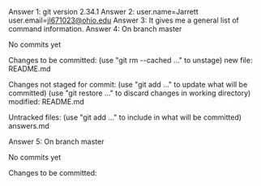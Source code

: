Answer 1: git version 2.34.1
Answer 2: user.name=Jarrett
user.email=jl671023@ohio.edu
Answer 3: It gives me a general list of command information.
Answer 4: On branch master

No commits yet

Changes to be committed:
  (use "git rm --cached <file>..." to unstage)
        new file:   README.md

Changes not staged for commit:
  (use "git add <file>..." to update what will be committed)
  (use "git restore <file>..." to discard changes in working directory)
        modified:   README.md

Untracked files:
  (use "git add <file>..." to include in what will be committed)
        answers.md

Answer 5: On branch master

No commits yet

Changes to be committed:
